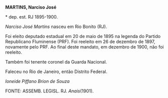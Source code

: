 **MARTINS, Narciso José**

\* dep. est. RJ 1895-1900.

*Narciso José Martins* nasceu em Rio Bonito (RJ).

Foi eleito deputado estadual em 20 de maio de 1895 na legenda do Partido
Republicano Fluminense (PRF). Foi reeleito em 26 de dezembro de 1897,
novamente pelo PRF. Ao final deste mandato, em dezembro de 1900, não foi
reeleito.

Também foi tenente coronel da Guarda Nacional.

Faleceu no Rio de Janeiro, então Distrito Federal.

*Ioneide Piffano Brion de Souza*

FONTE: ASSEMB. LEGISL. RJ. *Anais*(1901).
